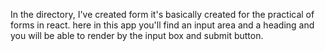 In the directory, I've created form it's basically created for the practical of forms in react. here in this app you'll find an input area and a heading and you will be able to render by the input box and submit button.
